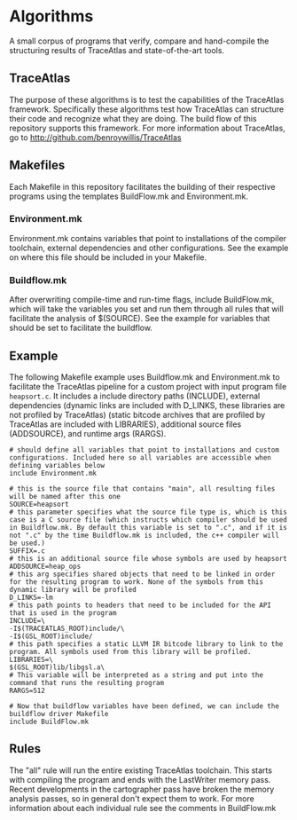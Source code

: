 # Algorithms
A small corpus of programs that verify, compare and hand-compile the structuring results of TraceAtlas and state-of-the-art tools.

## TraceAtlas
The purpose of these algorithms is to test the capabilities of the TraceAtlas framework. Specifically these algorithms test how TraceAtlas can structure their code and recognize what they are doing. The build flow of this repository supports this framework. For more information about TraceAtlas, go to http://github.com/benroywillis/TraceAtlas

## Makefiles
Each Makefile in this repository facilitates the building of their respective programs using the templates BuildFlow.mk and Environment.mk.

### Environment.mk
Environment.mk contains variables that point to installations of the compiler toolchain, external dependencies and other configurations. See the example on where this file should be included in your Makefile.

### Buildflow.mk
After overwriting compile-time and run-time flags, include BuildFlow.mk, which will take the variables you set and run them through all rules that will facilitate the analysis of $(SOURCE). See the example for variables that should be set to facilitate the buildflow.

## Example
The following Makefile example uses Buildflow.mk and Environment.mk to facilitate the TraceAtlas pipeline for a custom project with input program file `heapsort.c`. It includes a include directory paths (INCLUDE), external dependencies (dynamic links are included with D_LINKS, these libraries are not profiled by TraceAtlas) (static bitcode archives that are profiled by TraceAtlas are included with LIBRARIES), additional source files (ADDSOURCE), and runtime args (RARGS).

```
# should define all variables that point to installations and custom configurations. Included here so all variables are accessible when defining variables below
include Environment.mk

# this is the source file that contains "main", all resulting files will be named after this one
SOURCE=heapsort
# this parameter specifies what the source file type is, which is this case is a C source file (which instructs which compiler should be used in Buildflow.mk. By default this variable is set to ".c", and if it is not ".c" by the time Buildflow.mk is included, the c++ compiler will be used.)
SUFFIX=.c
# this is an additional source file whose symbols are used by heapsort
ADDSOURCE=heap_ops
# this arg specifies shared objects that need to be linked in order for the resulting program to work. None of the symbols from this dynamic library will be profiled
D_LINKS=-lm
# this path points to headers that need to be included for the API that is used in the program
INCLUDE=\
-I$(TRACEATLAS_ROOT)include/\
-I$(GSL_ROOT)include/
# this path specifies a static LLVM IR bitcode library to link to the program. All symbols used from this library will be profiled.
LIBRARIES=\
$(GSL_ROOT)lib/libgsl.a\
# This variable will be interpreted as a string and put into the command that runs the resulting program
RARGS=512

# Now that buildflow variables have been defined, we can include the buildflow driver Makefile
include BuildFlow.mk
```

## Rules
The "all" rule will run the entire existing TraceAtlas toolchain. This starts with compiling the program and ends with the LastWriter memory pass. Recent developments in the cartographer pass have broken the memory analysis passes, so in general don't expect them to work. For more information about each individual rule see the comments in BuildFlow.mk
